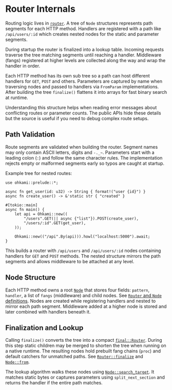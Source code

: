 # Router Internals

Routing logic lives in [`router`](../ohkami-0.24/ohkami/src/router).  A tree of
`Node` structures represents path segments for each HTTP method.  Handlers are
registered with a path like `/api/users/:id` which creates nested nodes for the
static and parameter segments.

During startup the router is finalized into a lookup table.  Incoming requests
traverse the tree matching segments until reaching a handler.  Middleware (fangs)
registered at higher levels are collected along the way and wrap the handler in
order.

Each HTTP method has its own sub tree so a path can host different handlers for
`GET`, `POST` and others.  Parameters are captured by name when traversing nodes
and passed to handlers via `FromParam` implementations.  After building the tree
`finalize()` flattens it into arrays for fast binary search at runtime.

Understanding this structure helps when reading error messages about conflicting
routes or parameter counts.  The public APIs hide these details but the source is
useful if you need to debug complex route setups.

## Path Validation

Route segments are validated when building the router. Segment names may only
contain ASCII letters, digits and `-._~`. Parameters start with a leading colon
(`:`) and follow the same character rules. The implementation rejects empty or
malformed segments early so typos are caught at startup.



Example tree for nested routes:

```rust,no_run
use ohkami::prelude::*;

async fn get_user(id: u32) -> String { format!("user {id}") }
async fn create_user() -> &'static str { "created" }

#[tokio::main]
async fn main() {
    let api = Ohkami::new((
        "/users".GET(|| async {"list"}).POST(create_user),
        "/users/:id".GET(get_user),
    ));

    Ohkami::new(("/api".By(api))).howl("localhost:5000").await;
}
```

This builds a router with `/api/users` and `/api/users/:id` nodes containing
handlers for `GET` and `POST` methods. The nested structure mirrors the path
segments and allows middleware to be attached at any level.

## Node Structure

Each HTTP method owns a root [`Node`](../ohkami-0.24/ohkami/src/router/base.rs) that
stores four fields:
`pattern`, `handler`, a list of `fangs` (middleware) and child nodes.  See
[`Router` and `Node` definitions](../ohkami-0.24/ohkami/src/router/base.rs#L11-L27).
Nodes are created while registering handlers and nested to mirror each path
segment. Middleware added at a higher node is stored and later combined with
handlers beneath it.

## Finalization and Lookup

Calling `finalize()` converts the tree into a compact
[`final::Router`](../ohkami-0.24/ohkami/src/router/final.rs).  During this step
static children may be merged to shorten the tree when running on a native
runtime.  The resulting nodes hold prebuilt fang chains (`proc`) and default
catchers for unmatched paths.
See [`Router::finalize`](../ohkami-0.24/ohkami/src/router/base.rs#L207-L229)
and [`Node::from`](../ohkami-0.24/ohkami/src/router/final.rs#L272-L320).

The lookup algorithm walks these nodes using
[`Node::search_target`](../ohkami-0.24/ohkami/src/router/final.rs#L154-L219).
It matches static bytes or captures parameters using `split_next_section` and
returns the handler if the entire path matches.

